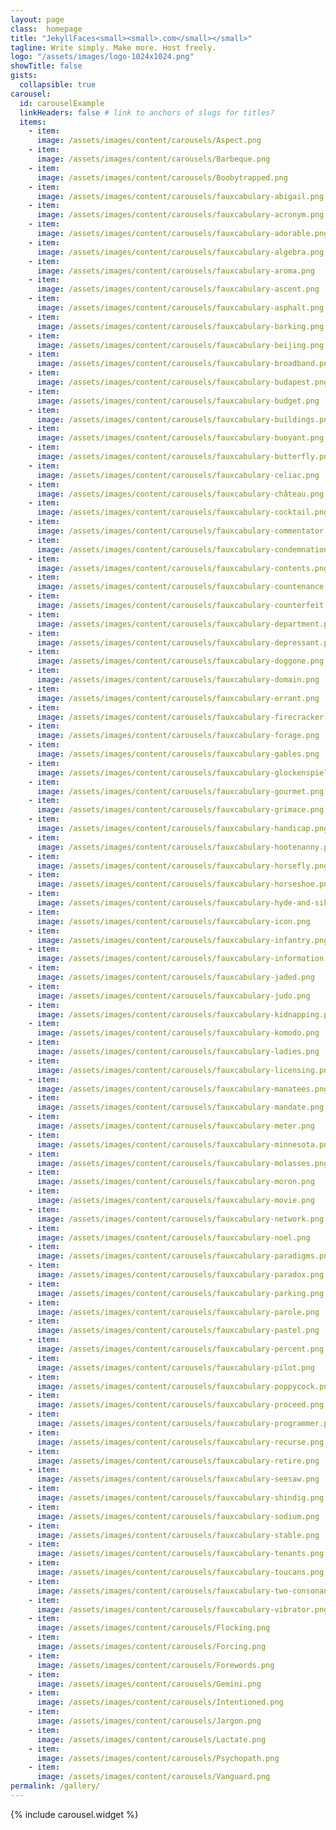 ```yaml
---
layout: page
class:  homepage
title: "JekyllFaces<small><small>.com</small></small>"
tagline: Write simply. Make more. Host freely.
logo: "/assets/images/logo-1024x1024.png"
showTitle: false
gists:
  collapsible: true
carousel:
  id: carouselExample
  linkHeaders: false # link to anchors of slugs for titles?
  items:
    - item:
      image: /assets/images/content/carousels/Aspect.png
    - item:
      image: /assets/images/content/carousels/Barbeque.png
    - item:
      image: /assets/images/content/carousels/Boobytrapped.png
    - item:
      image: /assets/images/content/carousels/fauxcabulary-abigail.png
    - item:
      image: /assets/images/content/carousels/fauxcabulary-acronym.png
    - item:
      image: /assets/images/content/carousels/fauxcabulary-adorable.png
    - item:
      image: /assets/images/content/carousels/fauxcabulary-algebra.png
    - item:
      image: /assets/images/content/carousels/fauxcabulary-aroma.png
    - item:
      image: /assets/images/content/carousels/fauxcabulary-ascent.png
    - item:
      image: /assets/images/content/carousels/fauxcabulary-asphalt.png
    - item:
      image: /assets/images/content/carousels/fauxcabulary-barking.png
    - item:
      image: /assets/images/content/carousels/fauxcabulary-beijing.png
    - item:
      image: /assets/images/content/carousels/fauxcabulary-broadband.png
    - item:
      image: /assets/images/content/carousels/fauxcabulary-budapest.png
    - item:
      image: /assets/images/content/carousels/fauxcabulary-budget.png
    - item:
      image: /assets/images/content/carousels/fauxcabulary-buildings.png
    - item:
      image: /assets/images/content/carousels/fauxcabulary-buoyant.png
    - item:
      image: /assets/images/content/carousels/fauxcabulary-butterfly.png
    - item:
      image: /assets/images/content/carousels/fauxcabulary-celiac.png
    - item:
      image: /assets/images/content/carousels/fauxcabulary-château.png
    - item:
      image: /assets/images/content/carousels/fauxcabulary-cocktail.png
    - item:
      image: /assets/images/content/carousels/fauxcabulary-commentator.png
    - item:
      image: /assets/images/content/carousels/fauxcabulary-condemnation.png
    - item:
      image: /assets/images/content/carousels/fauxcabulary-contents.png
    - item:
      image: /assets/images/content/carousels/fauxcabulary-countenance.png
    - item:
      image: /assets/images/content/carousels/fauxcabulary-counterfeit.png
    - item:
      image: /assets/images/content/carousels/fauxcabulary-department.png
    - item:
      image: /assets/images/content/carousels/fauxcabulary-depressant.png
    - item:
      image: /assets/images/content/carousels/fauxcabulary-doggone.png
    - item:
      image: /assets/images/content/carousels/fauxcabulary-domain.png
    - item:
      image: /assets/images/content/carousels/fauxcabulary-errant.png
    - item:
      image: /assets/images/content/carousels/fauxcabulary-firecracker.png
    - item:
      image: /assets/images/content/carousels/fauxcabulary-forage.png
    - item:
      image: /assets/images/content/carousels/fauxcabulary-gables.png
    - item:
      image: /assets/images/content/carousels/fauxcabulary-glockenspiel.png
    - item:
      image: /assets/images/content/carousels/fauxcabulary-gourmet.png
    - item:
      image: /assets/images/content/carousels/fauxcabulary-grimace.png
    - item:
      image: /assets/images/content/carousels/fauxcabulary-handicap.png
    - item:
      image: /assets/images/content/carousels/fauxcabulary-hootenanny.png
    - item:
      image: /assets/images/content/carousels/fauxcabulary-horsefly.png
    - item:
      image: /assets/images/content/carousels/fauxcabulary-horseshoe.png
    - item:
      image: /assets/images/content/carousels/fauxcabulary-hyde-and-sikh.png
    - item:
      image: /assets/images/content/carousels/fauxcabulary-icon.png
    - item:
      image: /assets/images/content/carousels/fauxcabulary-infantry.png
    - item:
      image: /assets/images/content/carousels/fauxcabulary-information.png
    - item:
      image: /assets/images/content/carousels/fauxcabulary-jaded.png
    - item:
      image: /assets/images/content/carousels/fauxcabulary-judo.png
    - item:
      image: /assets/images/content/carousels/fauxcabulary-kidnapping.png
    - item:
      image: /assets/images/content/carousels/fauxcabulary-komodo.png
    - item:
      image: /assets/images/content/carousels/fauxcabulary-ladies.png
    - item:
      image: /assets/images/content/carousels/fauxcabulary-licensing.png
    - item:
      image: /assets/images/content/carousels/fauxcabulary-manatees.png
    - item:
      image: /assets/images/content/carousels/fauxcabulary-mandate.png
    - item:
      image: /assets/images/content/carousels/fauxcabulary-meter.png
    - item:
      image: /assets/images/content/carousels/fauxcabulary-minnesota.png
    - item:
      image: /assets/images/content/carousels/fauxcabulary-molasses.png
    - item:
      image: /assets/images/content/carousels/fauxcabulary-moron.png
    - item:
      image: /assets/images/content/carousels/fauxcabulary-movie.png
    - item:
      image: /assets/images/content/carousels/fauxcabulary-network.png
    - item:
      image: /assets/images/content/carousels/fauxcabulary-noel.png
    - item:
      image: /assets/images/content/carousels/fauxcabulary-paradigms.png
    - item:
      image: /assets/images/content/carousels/fauxcabulary-paradox.png
    - item:
      image: /assets/images/content/carousels/fauxcabulary-parking.png
    - item:
      image: /assets/images/content/carousels/fauxcabulary-parole.png
    - item:
      image: /assets/images/content/carousels/fauxcabulary-pastel.png
    - item:
      image: /assets/images/content/carousels/fauxcabulary-percent.png
    - item:
      image: /assets/images/content/carousels/fauxcabulary-pilot.png
    - item:
      image: /assets/images/content/carousels/fauxcabulary-poppycock.png
    - item:
      image: /assets/images/content/carousels/fauxcabulary-proceed.png
    - item:
      image: /assets/images/content/carousels/fauxcabulary-programmer.png
    - item:
      image: /assets/images/content/carousels/fauxcabulary-recurse.png
    - item:
      image: /assets/images/content/carousels/fauxcabulary-retire.png
    - item:
      image: /assets/images/content/carousels/fauxcabulary-seesaw.png
    - item:
      image: /assets/images/content/carousels/fauxcabulary-shindig.png
    - item:
      image: /assets/images/content/carousels/fauxcabulary-sodium.png
    - item:
      image: /assets/images/content/carousels/fauxcabulary-stable.png
    - item:
      image: /assets/images/content/carousels/fauxcabulary-tenants.png
    - item:
      image: /assets/images/content/carousels/fauxcabulary-toucans.png
    - item:
      image: /assets/images/content/carousels/fauxcabulary-two-consonants.png
    - item:
      image: /assets/images/content/carousels/fauxcabulary-vibrator.png
    - item:
      image: /assets/images/content/carousels/Flocking.png
    - item:
      image: /assets/images/content/carousels/Forcing.png
    - item:
      image: /assets/images/content/carousels/Forewords.png
    - item:
      image: /assets/images/content/carousels/Gemini.png
    - item:
      image: /assets/images/content/carousels/Intentioned.png
    - item:
      image: /assets/images/content/carousels/Jargon.png
    - item:
      image: /assets/images/content/carousels/Lactate.png
    - item:
      image: /assets/images/content/carousels/Psychopath.png
    - item:
      image: /assets/images/content/carousels/Vanguard.png
permalink: /gallery/
---
```


{% include carousel.widget %}

